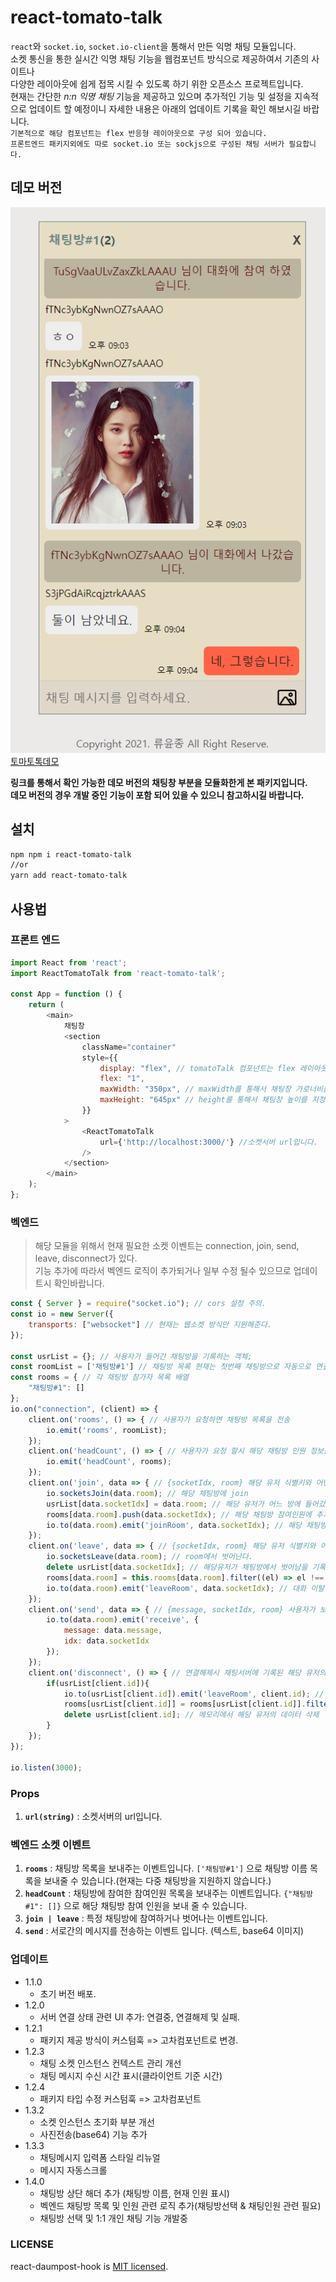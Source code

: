 # react-tomato-talk

`react`와 `socket.io`, `socket.io-client`을 통해서 만든 익명 채팅 모듈입니다.  
소켓 통신을 통한 실시간 익명 채팅 기능을 웹컴포넌트 방식으로 제공하여서 기존의 사이트나  
다양한 레이아웃에 쉽게 접목 시킬 수 있도록 하기 위한 오픈소스 프로젝트입니다.  
현재는 간단한 *n:n 익명 채팅* 기능을 제공하고 있으며 추가적인 기능 및 설정을 지속적으로 업데이트 할 예정이니 자세한 내용은 아래의 업데이트 기록을 확인 해보시길 바랍니다.  
``기본적으로 해당 컴포넌트는 flex 반응형 레이아웃으로 구성 되어 있습니다.``  
``프론트엔드 패키지외에도 따로 socket.io 또는 sockjs으로 구성된 채팅 서버가 필요합니다.``  

## 데모 버전

![토마토톡](./assets/chat.png)  
[토마토톡데모](https://yoonjonglyu.github.io/webChat/)

**링크를 통해서 확인 가능한 데모 버전의 채팅창 부분을 모듈화한게 본 패키지입니다.**  
**데모 버전의 경우 개발 중인 기능이 포함 되어 있을 수 있으니 참고하시길 바랍니다.**  

## 설치

```bash
npm npm i react-tomato-talk
//or
yarn add react-tomato-talk
```

## 사용법

### 프론트 엔드

```js
import React from 'react';
import ReactTomatoTalk from 'react-tomato-talk';

const App = function () {
    return (
        <main>
            채팅창
            <section
                className="container"
                style={{
                    display: "flex", // tomatoTalk 컴포넌트는 flex 레이아웃으로 이루어져 있습니다.
                    flex: "1",
                    maxWidth: "350px", // maxWidth를 통해서 채팅창 가로너비를 반응형으로 지정해줄 수 있습니다.
                    maxHeight: "645px" // height를 통해서 채팅창 높이를 지정해줄 수 있습니다.
                }}
            >
                <ReactTomatoTalk
                    url={'http://localhost:3000/'} //소켓서버 url입니다.
                />
            </section>
        </main>
    );
};
```

### 벡엔드

>  
> 해당 모듈을 위해서 현재 필요한 소켓 이벤트는 connection, join, send, leave, disconnect가 있다.  
> 기능 추가에 따라서 벡엔드 로직이 추가되거나 일부 수정 될수 있으므로 업데이트시 확인바랍니다.

```js
const { Server } = require("socket.io"); // cors 설정 주의.
const io = new Server({
    transports: ["websocket"] // 현재는 웹소켓 방식만 지원해준다.
});

const usrList = {}; // 사용자가 들어간 채팅방을 기록하는 객체;
const roomList = ['채팅방#1'] // 채팅방 목록 현재는 첫번째 채팅방으로 자동으로 연결됩니다.
const rooms = { // 각 채팅방 참가자 목록 배열
    "채팅방#1": []
};
io.on("connection", (client) => {
    client.on('rooms', () => { // 사용자가 요청하면 채팅방 목록을 전송
        io.emit('rooms', roomList);
    });
    client.on('headCount', () => { // 사용자가 요청 할시 해당 채팅방 인원 정보를 전송
        io.emit('headCount', rooms);
    });
    client.on('join', data => { // {socketIdx, room} 해당 유저 식별키와 어떤 방에 갈지를 받는다.
        io.socketsJoin(data.room); // 해당 채팅방에 join
        usrList[data.socketIdx] = data.room; // 해당 유저가 어느 방에 들어갔는지 기록
        rooms[data.room].push(data.socketIdx); // 해당 채팅방 참여인원에 추가
        io.to(data.room).emit('joinRoom', data.socketIdx); // 해당 채팅방에 대화참여 메시지 전송
    });
    client.on('leave', data => { // {socketIdx, room} 해당 유저 식별키와 어떤 방에서 나올지를 받는다.
        io.socketsLeave(data.room); // room에서 벗어난다.
        delete usrList[data.socketIdx]; // 해당유저가 채팅방에서 벗어남을 기록
        rooms[data.room] = this.rooms[data.room].filter((el) => el !== data.socketIdx); // 해당 채팅방 참여 인원에서 제거
        io.to(data.room).emit('leaveRoom', data.socketIdx); // 대화 이탈 메시지 전송
    });
    client.on('send', data => { // {message, socketIdx, room} 사용자가 보낸 메시지를 받아서 해당 채팅방에 전송
        io.to(data.room).emit('receive', {
            message: data.message,
            idx: data.socketIdx
        });
    });
    client.on('disconnect', () => { // 연결해제시 채팅서버에 기록된 해당 유저의 채팅방에 이탈 메시지 전송
        if(usrList[client.id]){
            io.to(usrList[client.id]).emit('leaveRoom', client.id); // 대화이탈에 대한 메시지 전송
            rooms[usrList[client.id]] = rooms[usrList[client.id]].filter((el) => el !== client.id); // 해당 채팅방 참여 인원에서 제거
            delete usrList[client.id]; // 메모리에서 해당 유저의 데이터 삭제
        }
    });
});

io.listen(3000);
```

### Props

1. **`url(string)`** : 소켓서버의 url입니다.  

### 벡엔드 소켓 이벤트

1. **`rooms`** : 채팅방 목록을 보내주는 이벤트입니다. `['채팅방#1']` 으로 채팅방 이름 목록을 보내줄 수 있습니다.(현재는 다중 채팅방을 지원하지 않습니다.)  
2. **`headCount`** : 채팅방에 참여한 참여인원 목록을 보내주는 이벤트입니다. `{"채팅방#1": []}` 으로 해당 채팅방 참여 인원을 보내 줄 수 있습니다.  
3. **`join | leave`** : 특정 채팅방에 참여하거나 벗어나는 이벤트입니다.  
4. **`send`** : 서로간의 메시지를 전송하는 이벤트 입니다. (텍스트, base64 이미지)  
  
### 업데이트
- 1.1.0
  - 초기 버전 배포.
- 1.2.0
  - 서버 연결 상태 관련 UI 추가: 연결중, 연결해제 및 실패.
- 1.2.1
  -  패키지 제공 방식이 커스텀훅 => 고차컴포넌트로 변경.
- 1.2.3
  - 채팅 소켓 인스턴스 컨텍스트 관리 개선
  - 채팅 메시지 수신 시간 표시(클라이언트 기준 시간)
- 1.2.4
  - 패키지 타입 수정 커스텀훅 => 고차컴포넌트
- 1.3.2
  - 소켓 인스턴스 초기화 부분 개선
  - 사진전송(base64) 기능 추가
- 1.3.3
  - 채팅메시지 입력폼 스타일 리뉴얼
  - 메시지 자동스크롤
- 1.4.0
  - 채팅방 상단 해더 추가 (채팅방 이름, 현재 인원 표시)
  - 벡엔드 채팅방 목록 및 인원 관련 로직 추가(채팅방선택 & 채팅인원 관련 필요)
  - 채팅방 선택 및 1:1 개인 채팅 기능 개발중

### LICENSE

react-daumpost-hook is [MIT licensed](./LICENSE).
